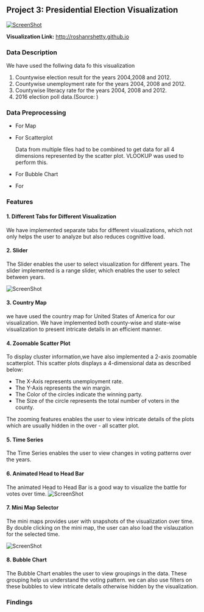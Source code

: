 ## Project 3: Presidential Election Visualization
[![ScreenShot](http://roshanrshetty.github.io/Project1/Project1.PNG)](http://roshanrshetty.github.io/Project1/Project1.mp4)

**Visualization Link:** http://roshanrshetty.github.io

### Data Description

We have used the follwing data fo this visualization
  1. Countywise election result for the years 2004,2008 and 2012.
  2. Countywise unemployment rate for the years 2004, 2008 and 2012.
  3. Countywise literacy rate for the years 2004, 2008 and 2012.
  4. 2016 election poll data.(Source: )
  

### Data Preprocessing

- For Map

- For Scatterplot

    Data from multiple files had to be combined to get data for all 4 dimensions represented by the scatter plot. VLOOKUP was used to perform this.

- For Bubble Chart

- For 


### Features

#### 1. Different Tabs for Different Visualization

  We have implemented separate tabs for different visualizations, which not only helps the user to analyze but also reduces cognittive load.

#### 2. Slider

  The Slider enables the user to select visualization for different years. The slider implemented is a range slider, which enables the user to select between years.

![ScreenShot](http://roshanrshetty.github.io/Project3/Images/slider.PNG)

#### 3. Country Map

  we have used the country map for United States of America for our visualization. We have implemented both county-wise and state-wise visualization to present intricate details in an efficient manner.

#### 4. Zoomable Scatter Plot

  To display cluster information,we have also implemented a 2-axis zoomable scatterplot. This scatter plots displays a 4-dimensional data as described below:

   - The X-Axis represents unemployment rate.
   - The Y-Axis represents the win margin.
   - The Color of the circles indicate the winning party.
   - The Size of the circle represents the total number of voters in the county.
   
 The zooming features enables the user to view intricate details of the plots which are usually hidden in the over - all scatter plot.

#### 5. Time Series

  The Time Series enables the user to view changes in voting patterns over the years.
  
#### 6. Animated Head to Head Bar
  The animated Head to Head Bar is a good way to visualize the battle for votes over time.
  ![ScreenShot](http://roshanrshetty.github.io/Project3/Images/header.PNG)
  
#### 7. Mini Map Selector

 The mini maps provides user with snapshots of the visualization over time. By double clicking on the mini map, the user can also load the vislauzation for the selected time.
 
 ![ScreenShot](http://roshanrshetty.github.io/Project3/Images/minimap.PNG)
 
#### 8. Bubble Chart

  The Bubble Chart enables the user to view groupings in the data. These grouping help us understand the voting pattern. we can also use filters on these bubbles to view intricate details otherwise hidden by the visualization.



### Findings


    
